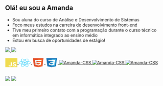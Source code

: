 ## Olá! eu sou a Amanda

- Sou aluna do curso de Análise e Desenvolvimento de Sistemas
- Foco meus estudos na carreira de desenvolvimento front-end
- Tive meu primeiro contato com a programação durante o curso técnico em informática integrado ao ensino médio
- Estou em busca de oportunidades de estágio!

<div>
  <a href="https://github.com/AmandaCP03">
  <img height="180" src="https://github-readme-stats.vercel.app/api?username=AmandaCP03&show_icons=true&theme=radical&include_all_commits=true&count_private=true">
  <img height="180" src="https://github-readme-stats.vercel.app/api/top-langs/?username=AmandaCP03&layout=compact&show_icons=true&theme=radical">
</div>
  
<div style="display: inline_block"><br>
  <img align="center" alt="Amanda-Js" height="30" width="40" src="https://raw.githubusercontent.com/devicons/devicon/master/icons/javascript/javascript-plain.svg">
  <img align="center" alt="Amanda-React" height="30" width="40" src="https://raw.githubusercontent.com/devicons/devicon/master/icons/react/react-original.svg">
  <img align="center" alt="Amanda-HTML" height="30" width="40" src="https://raw.githubusercontent.com/devicons/devicon/master/icons/html5/html5-original.svg">
  <img align="center" alt="Amanda-CSS" height="30" width="40" src="https://raw.githubusercontent.com/devicons/devicon/master/icons/css3/css3-original.svg">
  <img align="center" alt="Amanda-CSS" height="30" width="40" src="https://cdn.jsdelivr.net/gh/devicons/devicon/icons/c/c-plain.svg" />
  <img align="center" alt="Amanda-CSS" height="30" width="40" src="https://cdn.jsdelivr.net/gh/devicons/devicon/icons/java/java-original.svg" />
  <img align="center" alt="Amanda-CSS" height="30" width="40" src="https://cdn.jsdelivr.net/gh/devicons/devicon/icons/php/php-plain.svg" />       
</div>
  
 ##
  
<div> 
  <a href = "mailto:acampezan@gmail.com"><img src="https://img.shields.io/badge/Gmail-D14836?style=for-the-badge&logo=gmail&logoColor=white" target="_blank"></a>
  <a href="https://www.linkedin.com/in/amanda-campezan-pereira-181138232" target="_blank"><img src="https://img.shields.io/badge/-LinkedIn-%230077B5?style=for-the-badge&logo=linkedin&logoColor=white" target="_blank"></a> 
  
</div>
